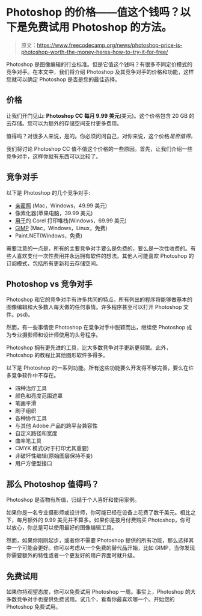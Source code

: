 # Photoshop 的价格——值这个钱吗？以下是免费试用 Photoshop 的方法。

> 原文：<https://www.freecodecamp.org/news/photoshop-price-is-photoshop-worth-the-money-heres-how-to-try-it-for-free/>

Photoshop 是图像编辑的行业标准。但是它值这个钱吗？有很多不同定价模式的竞争对手。在本文中，我们将介绍 Photoshop 及其竞争对手的价格和功能，这样您就可以确定 Photoshop 是否是您的最佳选择。

## 价格

让我们开门见山: **Photoshop CC 每月 9.99 美元**(美元)。这个价格包含 20 GB 的云存储。您可以为额外的存储空间支付更多费用。

值得吗？对很多人来说，是的。你必须问问自己，对你来说，这个价格*是否值得。*

我们将讨论 Photoshop CC 值不值这个价格的一些原因。首先，让我们介绍一些竞争对手，这样你就有东西可以比较了。

## 竞争对手

以下是 Photoshop 的几个竞争对手:

*   [亲密照](https://affinity.serif.com/en-us/photo/) (Mac，Windows，49.99 美元)
*   像素化器(苹果电脑，39.99 美元)
*   [用于](https://www.paintshoppro.com/en/products/paintshop-pro/)的 Corel 打印堆栈(Windows，69.99 美元)
*   [GIMP](https://www.gimp.org/downloads/) (Mac，Windows，Linux，免费)
*   Paint.NET(Windows，免费)

需要注意的一点是，所有的主要竞争对手要么是免费的，要么是一次性收费的。有些人喜欢支付一次性费用并永远拥有软件的想法。其他人可能喜欢 Photoshop 的订阅模式，包括所有更新和云存储空间。

## Photoshop vs 竞争对手

Photoshop 和它的竞争对手有许多共同的特点。所有列出的程序将能够做基本的图像编辑和大多数人每天做的任何事情。许多程序甚至可以打开 Photoshop 文件。psd)。

然而，有一些事情使 Photoshop 在竞争对手中脱颖而出，继续使 Photoshop 成为专业摄影师和设计师使用的头号程序。

Photoshop 拥有更先进的工具，比大多数竞争对手更新更频繁。此外，Photoshop 的教程比其他图形软件多得多。

以下是 Photoshop 的一系列功能。所有这些功能要么开发得不够完善，要么在许多竞争软件中不存在。

*   四种治疗工具
*   颜色和亮度范围遮罩
*   笔画平滑
*   刷子组织
*   各种协作工具
*   与其他 Adobe 产品的跨平台兼容性
*   自定义路径和宽度
*   曲率笔工具
*   CMYK 模式(对于打印尤其重要)
*   非破坏性编辑(原始图层保持不变)
*   用户方便型接口

## 那么 Photoshop 值得吗？

Photoshop 是否物有所值，归结于个人喜好和使用案例。

如果你是一名专业摄影师或设计师，你可能已经在设备上花费了数千美元。相比之下，每月额外的 9.99 美元并不算多。如果你是按月付费购买 Photoshop，你可以放心，你总是可以使用最好的图像编辑工具。

然而，如果你刚刚起步，或者你不需要 Photoshop 提供的所有功能，那么选择其中一个可能会更好。你可以考虑从一个免费的替代品开始，比如 GIMP，当你发现你需要额外的特性或者一个更友好的用户界面时就升级。

## 免费试用

如果你持观望态度，你可以免费试用 Photoshop 一周。事实上，Photoshop 的大多数竞争对手也提供免费试用。试几个，看看你最喜欢哪一个。开始您的 Photoshop 免费试用。